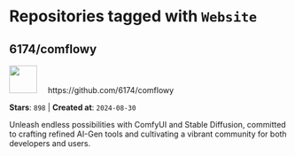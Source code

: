 # Repositories tagged with `Website`


## 6174/comflowy


<a href='https://github.com/6174/comflowy'>
<img src="https://avatars.githubusercontent.com/u/3872872?v=4" width="50" height="50"></a> &nbsp; &nbsp; https://github.com/6174/comflowy

**Stars**: `898` | **Created at**: `2024-08-30`


Unleash endless possibilities with ComfyUI and Stable Diffusion, committed to crafting refined AI-Gen tools and cultivating a vibrant community for both developers and users. 
